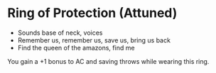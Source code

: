 # Ring of Protection (Attuned)
- Sounds base of neck, voices
- Remember us, remember us, save us, bring us back
- Find the queen of the amazons, find me

You gain a +1 bonus to AC and saving throws while wearing this ring.
